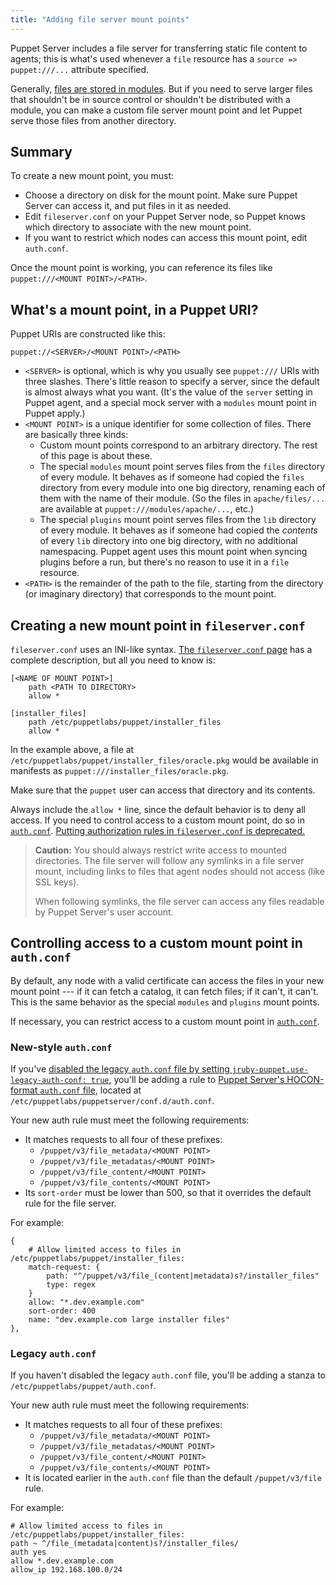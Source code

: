 ```yaml
---
title: "Adding file server mount points"
---
```


[module_files]: ./modules_fundamentals.html#files
[fileserver.conf]: ./config_file_fileserver.html
[deprecated]: ./deprecated_settings.html#authorization-rules-in-fileserverconf
[auth.conf]: {{puppetserver}}/config_file_auth.html
[auth_legacy]: ./config_file_auth.html
[disable_legacy]: {{puppetserver}}/config_file_puppetserver.html

Puppet Server includes a file server for transferring static file content to agents; this is what's used whenever a `file` resource has a `source => puppet:///...` attribute specified.

Generally, [files are stored in modules][module_files]. But if you need to serve larger files that shouldn't be in source control or shouldn't be distributed with a module, you can make a custom file server mount point and let Puppet serve those files from another directory.

## Summary

To create a new mount point, you must:

* Choose a directory on disk for the mount point. Make sure Puppet Server can access it, and put files in it as needed.
* Edit `fileserver.conf` on your Puppet Server node, so Puppet knows which directory to associate with the new mount point.
* If you want to restrict which nodes can access this mount point, edit `auth.conf`.

Once the mount point is working, you can reference its files like `puppet:///<MOUNT POINT>/<PATH>`.

## What's a mount point, in a Puppet URI?

Puppet URIs are constructed like this:

`puppet://<SERVER>/<MOUNT POINT>/<PATH>`

* `<SERVER>` is optional, which is why you usually see `puppet:///` URIs with three slashes. There's little reason to specify a server, since the default is almost always what you want. (It's the value of the `server` setting in Puppet agent, and a special mock server with a `modules` mount point in Puppet apply.)
* `<MOUNT POINT>` is a unique identifier for some collection of files. There are basically three kinds:
    * Custom mount points correspond to an arbitrary directory. The rest of this page is about these.
    * The special `modules` mount point serves files from the `files` directory of every module. It behaves as if someone had copied the `files` directory from every module into one big directory, renaming each of them with the name of their module. (So the files in `apache/files/...` are available at `puppet:///modules/apache/...`, etc.)
    * The special `plugins` mount point serves files from the `lib` directory of every module. It behaves as if someone had copied the _contents_ of every `lib` directory into one big directory, with no additional namespacing. Puppet agent uses this mount point when syncing plugins before a run, but there's no reason to use it in a `file` resource.
* `<PATH>` is the remainder of the path to the file, starting from the directory (or imaginary directory) that corresponds to the mount point.

## Creating a new mount point in `fileserver.conf`

`fileserver.conf` uses an INI-like syntax. [The `fileserver.conf` page][fileserver.conf] has a complete description, but all you need to know is:

```
[<NAME OF MOUNT POINT>]
    path <PATH TO DIRECTORY>
    allow *

[installer_files]
    path /etc/puppetlabs/puppet/installer_files
    allow *
```

In the example above, a file at `/etc/puppetlabs/puppet/installer_files/oracle.pkg` would be available in manifests as `puppet:///installer_files/oracle.pkg`.

Make sure that the `puppet` user can access that directory and its contents.

Always include the `allow *` line, since the default behavior is to deny all access. If you need to control access to a custom mount point, do so in [`auth.conf`][auth.conf]. [Putting authorization rules in `fileserver.conf` is deprecated.][deprecated]

> **Caution:** You should always restrict write access to mounted directories. The file server will follow any symlinks in a file server mount, including links to files that agent nodes should not access (like SSL keys).
>
> When following symlinks, the file server can access any files readable by Puppet Server's user account.

## Controlling access to a custom mount point in `auth.conf`

By default, any node with a valid certificate can access the files in your new mount point --- if it can fetch a catalog, it can fetch files; if it can't, it can't. This is the same behavior as the special `modules` and `plugins` mount points.

If necessary, you can restrict access to a custom mount point in [`auth.conf`][auth.conf].

### New-style `auth.conf`

If you've [disabled the legacy `auth.conf` file by setting `jruby-puppet.use-legacy-auth-conf: true`][disable_legacy], you'll be adding a rule to [Puppet Server's HOCON-format `auth.conf` file][auth.conf], located at `/etc/puppetlabs/puppetserver/conf.d/auth.conf`.

Your new auth rule must meet the following requirements:

* It matches requests to all four of these prefixes:
    * `/puppet/v3/file_metadata/<MOUNT POINT>`
    * `/puppet/v3/file_metadatas/<MOUNT POINT>`
    * `/puppet/v3/file_content/<MOUNT POINT>`
    * `/puppet/v3/file_contents/<MOUNT POINT>`
* Its `sort-order` must be lower than 500, so that it overrides the default rule for the file server.

For example:

```
{
    # Allow limited access to files in /etc/puppetlabs/puppet/installer_files:
    match-request: {
        path: "^/puppet/v3/file_(content|metadata)s?/installer_files"
        type: regex
    }
    allow: "*.dev.example.com"
    sort-order: 400
    name: "dev.example.com large installer files"
},
```

### Legacy `auth.conf`

If you haven't disabled the legacy `auth.conf` file, you'll be adding a stanza to `/etc/puppetlabs/puppet/auth.conf`.

Your new auth rule must meet the following requirements:

* It matches requests to all four of these prefixes:
    * `/puppet/v3/file_metadata/<MOUNT POINT>`
    * `/puppet/v3/file_metadatas/<MOUNT POINT>`
    * `/puppet/v3/file_content/<MOUNT POINT>`
    * `/puppet/v3/file_contents/<MOUNT POINT>`
* It is located earlier in the `auth.conf` file than the default `/puppet/v3/file` rule.

For example:

```
# Allow limited access to files in /etc/puppetlabs/puppet/installer_files:
path ~ ^/file_(metadata|content)s?/installer_files/
auth yes
allow *.dev.example.com
allow_ip 192.168.100.0/24
```

